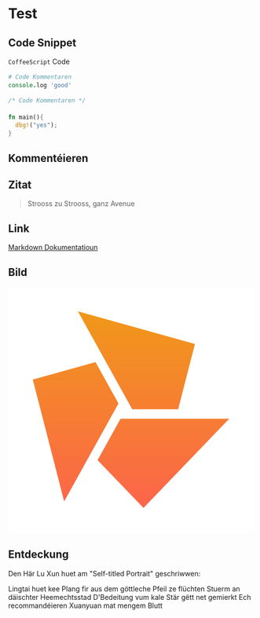 [Markdown 全局注释]:#

# Test

## Code Snippet

`CoffeeScript` Code

```coffee
# Code Kommentaren
console.log 'good'


```

```rust
/* Code Kommentaren */

fn main(){
  dbg!("yes");
}
```

## Kommentéieren

<!-- HTML 注释 --> 

<!-- 多行注释 --> 

## Zitat

> Strooss zu Strooss, ganz Avenue

## Link

[Markdown Dokumentatioun](https://github.com/xxai-art/xxai-art-md)

## Bild

![xxAI.Art Brand Identitéit](https://raw.githubusercontent.com/xxai-art/web/main/file/svg/logo.svg)

## Entdeckung

Den Här Lu Xun huet am "Self-titled Portrait" geschriwwen:

  Lingtai huet kee Plang fir aus dem göttleche Pfeil ze flüchten
  Stuerm an däischter Heemechtsstad
  D'Bedeitung vum kale Stär gëtt net gemierkt
  Ech recommandéieren Xuanyuan mat mengem Blutt


